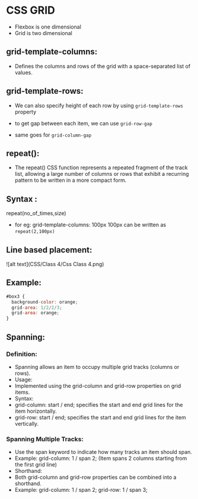# CSS GRID

- Flexbox is one dimensional
- Grid is two dimensional

## grid-template-columns:

- Defines the columns and rows of the grid with a space-separated list of values.

## grid-template-rows:

- We can also specify height of each row by using
  `grid-template-rows` property

- to get gap between each item, we can use
  `grid-row-gap`
- same goes for `grid-column-gap`

## repeat():

- The
  repeat()
  CSS
  function represents a repeated fragment of the track list,
  allowing a large number of columns or rows that exhibit a recurring pattern to be
  written in a more compact form.

## Syntax :

repeat(no_of_times,size)

- for eg:
  grid-template-columns: 100px 100px can be written as
  `repeat(2,100px)`

## Line based placement:

![alt text](CSS/Class 4/Css Class 4.png)

## Example:

```javascript
#box3 {
  background-color: orange;
  grid-area: 1/2/2/3;
  grid-area: orange;
}
```

## Spanning:

### Definition:

- Spanning allows an item to occupy multiple grid tracks (columns or rows).
- Usage:
- Implemented using the grid-column and grid-row properties on grid items.
- Syntax:
- grid-column: start / end; specifies the start and end grid lines for the item horizontally.
- grid-row: start / end; specifies the start and end grid lines for the item vertically.

### Spanning Multiple Tracks:

- Use the span keyword to indicate how many tracks an item should span.
- Example: grid-column: 1 / span 2; (Item spans 2 columns starting from the first grid line)
- Shorthand:
- Both grid-column and grid-row properties can be combined into a shorthand.
- Example: grid-column: 1 / span 2; grid-row: 1 / span 3;